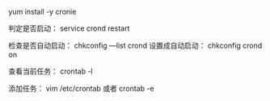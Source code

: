 yum install -y cronie


判定是否启动：
service crond restart

检查是否自动启动：
chkconfig —list crond
设置成自动启动：
chkconfig crond on

查看当前任务：
crontab -l

添加任务：
vim /etc/crontab
或者
crontab -e

